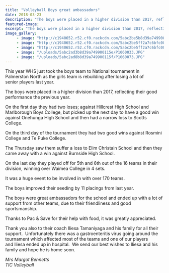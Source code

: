 ```yaml
---
title: "Volleyball Boys great ambassadors"
date: 2018-03-23
description: "The boys were placed in a higher division than 2017, reflecting their good performance the previous year..."
featured-image: 
excerpt: "The boys were placed in a higher division than 2017, reflecting their good performance the previous year."
image_gallery:
	 - image: "http://c1940652.r52.cf0.rackcdn.com/5abc2be5b8d39a7499001169/29496566_953857844763322_8385916120657297408_n.jpg"
	 - image: "http://c1940652.r52.cf0.rackcdn.com/5abc2be5ff2a7c6bfc001135/29512723_953857858096654_1026612297457467392_n.jpg"
	 - image: "http://c1940652.r52.cf0.rackcdn.com/5abc2be5ff2a7c6bfc001134/29511869_953857831429990_2565648681915121664_n.jpg"
	 - image: "/uploads/5abc2ad3b8d39a749900115e/P1060033.JPG"
	 - image: "/uploads/5abc2ad8b8d39a749900115f/P1060073.JPG"
---
```


<p><span>This year WHS just took the boys team to National tournament in Palmerston North as the girls team is rebuilding after losing a lot of senior&nbsp;players&nbsp;last year.&nbsp; </span></p>
<p><span>The boys were placed in a higher division than 2017, reflecting their good performance the previous year.&nbsp; </span></p>
<p><span>On the first day they had two loses; against Hillcrest High School and Marlborough Boys College,&nbsp;but picked up the next day to have a good win against Onehunga High School and then had&nbsp;a narrow loss to Scotts College.&nbsp; </span></p>
<p><span>On the third day of the tournament they had two good wins against Rosmini College and Te Puke College.&nbsp; </span></p>
<p><span>The Thursday saw them suffer a loss to Elim Christain School and then they came away with a win against Burnside High School.&nbsp; </span></p>
<p><span>On the last day they played off for 5th and 6th out of the 16 teams in their division, winning over Waimea College in 4 sets.</span></p>
<p><span>It was a huge event to be involved in with over 170 teams.&nbsp; </span></p>
<p><span>The boys improved their seeding by 11 placings from last year.&nbsp; </span></p>
<p><span>The boys were great ambassadors for the school and ended up with a lot of support from other teams, due to their friendliness and good sportsmanship.</span></p>
<p><span>Thanks to Pac &amp; Save for their help with food, it was&nbsp;greatly appreciated.&nbsp;&nbsp;</span></p>
<p><span>Thank you also to their coach Iliesa Tamaniyaga and his family for all their support.&nbsp; Unfortunately there was a gastroenteritis virus going around the tournament which affected most of the teams and one of our players and&nbsp;Iliesa ended up in hospital.&nbsp; We send our best wishes to Iliesa and his family and hope he is home soon.</span></p>
<p><em>Mrs Margot Bennetts</em><br /><em>TIC Volleyball</em></p>

